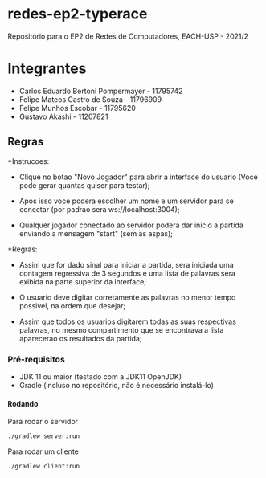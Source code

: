# redes-ep2-typerace
Repositório para o EP2 de Redes de Computadores, EACH-USP - 2021/2

# Integrantes
* Carlos Eduardo Bertoni Pompermayer - 11795742
* Felipe Mateos Castro de Souza - 11796909
* Felipe Munhos Escobar - 11795620
* Gustavo Akashi - 11207821

## Regras

*Instrucoes:
 - Clique no botao "Novo Jogador" para abrir a
interface do usuario (Voce pode gerar quantas
quiser para testar);

 - Apos isso voce podera escolher um nome e um
servidor para se conectar (por padrao sera
ws://localhost:3004);

 - Qualquer jogador conectado ao servidor podera 
dar inicio a partida enviando a mensagem
 "start" (sem as aspas);

*Regras:
 - Assim que for dado sinal para iniciar a partida, 
sera iniciada uma contagem regressiva de
3 segundos e uma lista de palavras sera exibida na
parte superior da interface;

 - O usuario deve digitar corretamente as palavras
no menor tempo possivel, na ordem que
desejar;

 - Assim que todos os usuarios digitarem todas as
suas respectivas palavras, no mesmo compartimento
que se encontrava a lista aparecerao
os resultados da partida;



### Pré-requisitos
* JDK 11 ou maior (testado com a JDK11 OpenJDK)
* Gradle (incluso no repositório, não é necessário instalá-lo)

#### Rodando
Para rodar o servidor
```sh
./gradlew server:run
```

Para rodar um cliente
```sh
./gradlew client:run
```
